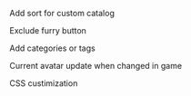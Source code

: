 Add sort for custom catalog

Exclude furry button

Add categories or tags

Current avatar update when changed in game

CSS custimization